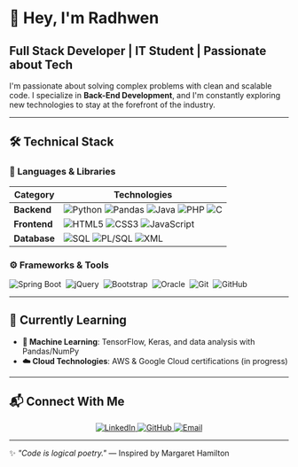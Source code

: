 # 👋 **Hey, I'm Radhwen**  
## **Full Stack Developer | IT Student | Passionate about Tech**

I'm passionate about solving complex problems with clean and scalable code. I specialize in **Back-End Development**, and I'm constantly exploring new technologies to stay at the forefront of the industry.  


---

## 🛠 **Technical Stack**

### **📌 Languages & Libraries**
| Category       | Technologies                                                                                                                                                                                                                                                                 |
|----------------|------------------------------------------------------------------------------------------------------------------------------------------------------------------------------------------------------------------------------------------------------------------------------|
| **Backend**    | ![Python](https://img.shields.io/badge/Python-3776AB?logo=python&logoColor=white) ![Pandas](https://img.shields.io/badge/Pandas-150458?logo=pandas&logoColor=white) ![Java](https://img.shields.io/badge/Java-007396?logo=java&logoColor=white) ![PHP](https://img.shields.io/badge/PHP-777BB4?logo=php&logoColor=white) ![C](https://img.shields.io/badge/C-A8B9CC?logo=c&logoColor=white) |
| **Frontend**   | ![HTML5](https://img.shields.io/badge/HTML5-E34F26?logo=html5&logoColor=white) ![CSS3](https://img.shields.io/badge/CSS3-1572B6?logo=css3&logoColor=white) ![JavaScript](https://img.shields.io/badge/JavaScript-F7DF1E?logo=javascript&logoColor=black) |
| **Database**   | ![SQL](https://img.shields.io/badge/SQL-4479A1?logo=mysql&logoColor=white) ![PL/SQL](https://img.shields.io/badge/PL%2FSQL-006F5F?logo=oracle&logoColor=white) ![XML](https://img.shields.io/badge/XML-FF9C00?logo=xml&logoColor=white) |

### **⚙️ Frameworks & Tools**
<div style="display: flex; flex-wrap: wrap; gap: 8px;">
  <img src="https://img.shields.io/badge/Spring_Boot-6DB33F?logo=springboot&logoColor=white" alt="Spring Boot">
  <img src="https://img.shields.io/badge/jQuery-0769AD?logo=jquery&logoColor=white" alt="jQuery">
  <img src="https://img.shields.io/badge/Bootstrap-563D7C?logo=bootstrap&logoColor=white" alt="Bootstrap">
  <img src="https://img.shields.io/badge/Oracle-F80000?logo=oracle&logoColor=white" alt="Oracle">
  <img src="https://img.shields.io/badge/Git-F05032?logo=git&logoColor=white" alt="Git">
  <img src="https://img.shields.io/badge/GitHub-181717?logo=github&logoColor=white" alt="GitHub">
</div>

---

## 🌱 **Currently Learning**

- **🤖 Machine Learning**: TensorFlow, Keras, and data analysis with Pandas/NumPy  
- **☁️ Cloud Technologies**: AWS & Google Cloud certifications (in progress)  

---

## 📬 **Connect With Me**

<div align="center">
  <a href="https://www.linkedin.com/in/radhwen-kenzizi-68457333a/">
    <img src="https://img.shields.io/badge/LinkedIn-0077B5?logo=linkedin&logoColor=white" alt="LinkedIn">
  </a>
  <a href="https://github.com/kenziziRadhwene">
    <img src="https://img.shields.io/badge/GitHub-181717?logo=github&logoColor=white" alt="GitHub">
  </a>
  <a href="mailto:your-email@example.com">
    <img src="https://img.shields.io/badge/Email-D14836?logo=gmail&logoColor=white" alt="Email">
  </a>
</div>

---

✨ *"Code is logical poetry."* — Inspired by Margaret Hamilton
